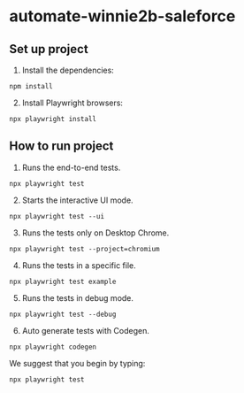 # automate-winnie2b-saleforce
## Set up project
1. Install the dependencies:
```
npm install
```
2. Install Playwright browsers:
```
npx playwright install
```
## How to run project
1. Runs the end-to-end tests.
```
npx playwright test
``` 
2. Starts the interactive UI mode.
```
npx playwright test --ui
``` 
3. Runs the tests only on Desktop Chrome.
```
npx playwright test --project=chromium
```
4. Runs the tests in a specific file.
```
npx playwright test example
```
5.  Runs the tests in debug mode.
```
npx playwright test --debug
```
6. Auto generate tests with Codegen.
```
npx playwright codegen
``` 
We suggest that you begin by typing:
```
npx playwright test
```
